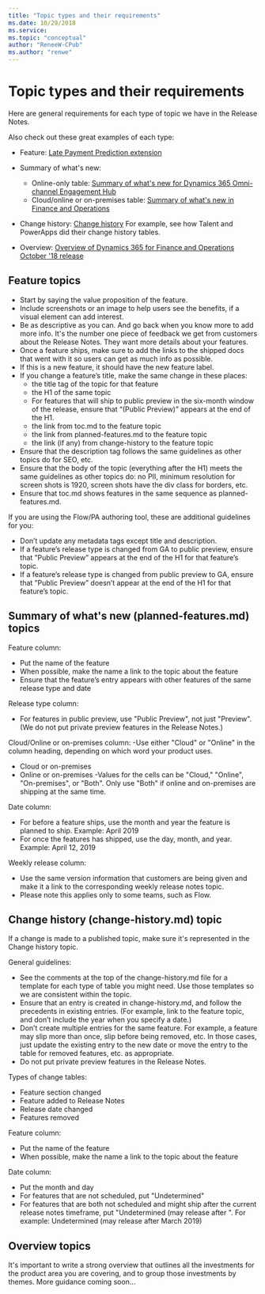 ```yaml
---
title: "Topic types and their requirements"
ms.date: 10/29/2018
ms.service: 
ms.topic: "conceptual"
author: "ReneeW-CPub"
ms.author: "renwe"
---
```

# Topic types and their requirements
Here are general requirements for each type of topic we have in the Release Notes. 

Also check out these great examples of each type: 

- Feature: [Late Payment Prediction extension](https://docs.microsoft.com/en-us/business-applications-release-notes/October18/dynamics365-business-central/late-payment-prediction)

- Summary of what's new: 
  - Online-only table: [Summary of what's new for Dynamics 365 Omni-channel Engagement Hub](https://docs.microsoft.com/en-us/business-applications-release-notes/October18/service/customer-service-omni-channel-release-notes/planned-features)
  - Cloud/online or on-premises table: [Summary of what's new in Finance and Operations](https://docs.microsoft.com/en-us/business-applications-release-notes/October18/dynamics365-finance-operations/planned-features)

- Change history: [Change history](https://docs.microsoft.com/en-us/business-applications-release-notes/October18/change-history)
For example, see how Talent and PowerApps did their change history tables. 

- Overview: [Overview of Dynamics 365 for Finance and Operations October '18 release](https://docs.microsoft.com/en-us/business-applications-release-notes/October18/dynamics365-finance-operations/)



## Feature topics

- Start by saying the value proposition of the feature.
- Include screenshots or an image to help users see the benefits, if a visual element can add interest.
- Be as descriptive as you can. And go back when you know more to add more info. It's the number one piece of feedback we get from customers about the Release Notes. They want more details about your features. 
- Once a feature ships, make sure to add the links to the shipped docs that went with it so users can get as much info as possible.
- If this is a new feature, it should have the new feature label.
- If you change a feature’s title, make the same change in these places:
  - the title tag of the topic for that feature 
  - the H1 of the same topic
  - For features that will ship to public preview in the six-month window of the release, ensure that “(Public Preview)” appears at the end of the H1.
  -  the link from toc.md to the feature topic
  - the link from planned-features.md to the feature topic
  - the link (if any) from change-history to the feature topic
- Ensure that the description tag follows the same guidelines as other topics do for SEO, etc.
- Ensure that the body of the topic (everything after the H1) meets the same guidelines as other topics do: no PII, minimum resolution for screen shots is 1920, screen shots have the div class for borders, etc.
- Ensure that toc.md shows features in the same sequence as planned-features.md.

If you are using the Flow/PA authoring tool, these are additional guidelines for you:
- Don’t update any metadata tags except title and description.
- If a feature’s release type is changed from GA to public preview, ensure that ”Public Preview” appears at the end of the H1 for that feature’s topic.
- If a feature’s release type is changed from public preview to GA, ensure that ”Public Preview” doesn’t appear at the end of the H1 for that feature’s topic.

## Summary of what's new (planned-features.md) topics 

Feature column:
- Put the name of the feature
- When possible, make the name a link to the topic about the feature
- Ensure that the feature’s entry appears with other features of the same release type and date

Release type column:
- For features in public preview, use "Public Preview", not just "Preview". (We do not put private preview features in the Release Notes.)

Cloud/Online or on-premises column:
-Use either "Cloud" or "Online" in the column heading, depending on which word your product uses. 
  - Cloud or on-premises
  - Online or on-premises
 -Values for the cells can be "Cloud," "Online", "On-premises", or "Both". Only use "Both" if online and on-premises are shipping at the same time.

Date column:
- For before a feature ships, use the month and year the feature is planned to ship. Example: April 2019
- For once the features has shipped, use the day, month, and year. Example: April 12, 2019

Weekly release column:
- Use the same version information that customers are being given and make it a link to the corresponding weekly release notes topic.
- Please note this applies only to some teams, such as Flow.


## Change history (change-history.md) topic
If a change is made to a published topic, make sure it's represented in the Change history topic.

General guidelines:
- See the comments at the top of the change-history.md file for a template for each type of table you might need. Use those templates so we are consistent within the topic. 
- Ensure that an entry is created in change-history.md, and follow the precedents in existing entries. (For example, link to the feature topic, and don’t include the year when you specify a date.)
- Don’t create multiple entries for the same feature. For example, a feature may slip more than once, slip before being removed, etc. In those cases, just update the existing entry to the new date or move the entry to the table for removed features, etc. as appropriate.
- Do not put private preview features in the Release Notes.

Types of change tables:
- Feature section changed
- Feature added to Release Notes
- Release date changed
- Features removed

Feature column:
- Put the name of the feature
- When possible, make the name a link to the topic about the feature

Date column:
- Put the month and day 
- For features that are not scheduled, put "Undetermined"
- For features that are both not scheduled and might ship after the current release notes timeframe, put "Undetermined (may release after <month year>". For example: Undetermined (may release after March 2019)
  

## Overview topics
It's important to write a strong overview that outlines all the investments for the product area you are covering, and to group those investments by themes. More guidance coming soon...
